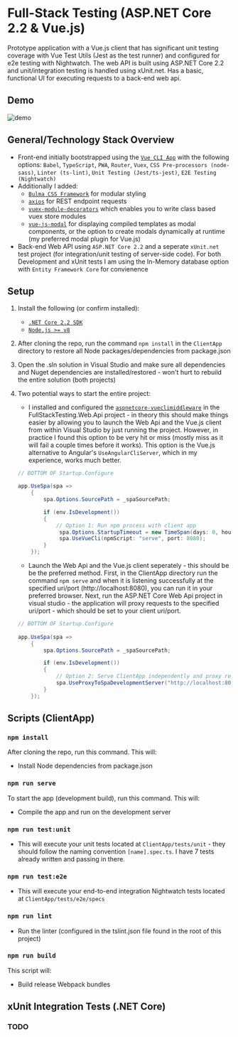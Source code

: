 # Full-Stack Testing (ASP.NET Core 2.2 & Vue.js)
Prototype application with a Vue.js client that has significant unit testing coverage with Vue Test Utils (Jest as the test runner) and configured for e2e testing with Nightwatch. The web API is built using ASP.NET Core 2.2 and unit/integration testing is handled using xUnit.net. Has a basic, functional UI for executing requests to a back-end web api.

## Demo

![demo](https://j.gifs.com/vllpXr.gif)

## General/Technology Stack Overview

- Front-end initially bootstrapped using the [`Vue CLI App`](https://cli.vuejs.org) with the following options: ```Babel```, ```TypeScript```, ```PWA```, ```Router```, ```Vuex```, ```CSS Pre-processors (node-sass)```, ```Linter (ts-lint)```, ```Unit Testing (Jest/ts-jest)```, ```E2E Testing (Nightwatch)```
- Additionally I added: 
	- [`Bulma CSS Framework`](https://bulma.io/) for modular styling 
	- [`axios`](https://github.com/axios/axios) for REST endpoint requests
	- [`vuex-module-decorators`](https://github.com/championswimmer/vuex-module-decorators) which enables you to write class based vuex store modules
	- [`vue-js-modal`](https://github.com/euvl/vue-js-modal) for displaying compiled templates as modal components, or the option to create modals dynamically at runtime (my preferred modal plugin for Vue.js)
- Back-end Web API using ```ASP.NET Core 2.2``` and a seperate ```xUnit.net``` test project (for integration/unit testing of server-side code). For both Development and xUnit tests I am using the In-Memory database option with ```Entity Framework Core``` for convienence

## Setup
1. Install the following (or confirm installed):
   - [`.NET Core 2.2 SDK`](https://dotnet.microsoft.com/download/dotnet-core/2.2)
   - [`Node.js >= v8`](https://nodejs.org/en/download/)
2. After cloning the repo, run the command ```npm install``` in the ```ClientApp``` directory to restore all Node packages/dependencies from package.json
3. Open the .sln solution in Visual Studio and make sure all dependencies and Nuget dependencies are installed/restored - won't hurt to rebuild the entire solution (both projects)
4. Two potential ways to start the entire project:
	- I installed and configured the [`aspnetcore-vueclimiddleware`](https://github.com/EEParker/aspnetcore-vueclimiddleware) in the FullStackTesting.Web.Api project - in theory this should make things easier by allowing you to launch the Web Api and the Vue.js client from within Visual Studio by just running the project. However, in practice I found this option to be very hit or miss (mostly miss as it will fail a couple times before it works). This option is the Vue.js alternative to Angular's ```UseAngularCliServer```, which in my experience, works much better.
	
	```csharp
	// BOTTOM OF Startup.Configure
	
	app.UseSpa(spa =>
        {
            spa.Options.SourcePath = _spaSourcePath;

            if (env.IsDevelopment())
            {
                // Option 1: Run npm process with client app
                 spa.Options.StartupTimeout = new TimeSpan(days: 0, hours: 0, minutes: 1, seconds: 30);
                 spa.UseVueCli(npmScript: "serve", port: 8080);
            }
        });
	```
	
	- Launch the Web Api and the Vue.js client seperately - this should be be the preferred method. First, in the ClientApp directory run the command ```npm serve``` and when it is listening successfully at the specified uri/port (http://localhost:8080), you can run it in your preferred browser. Next, run the ASP.NET Core Web Api project in visual studio - the application will proxy requests to the specified uri/port - which should be set to your client uri/port.
	
	```csharp
	// BOTTOM OF Startup.Configure
		
	app.UseSpa(spa =>
        {
            spa.Options.SourcePath = _spaSourcePath;

            if (env.IsDevelopment())
            {
                // Option 2: Serve ClientApp independently and proxy requests from ClientApp to api:
                spa.UseProxyToSpaDevelopmentServer("http://localhost:8080");
            }
        });
	```

## Scripts (ClientApp)

### `npm install`

After cloning the repo, run this command.  This will:

- Install Node dependencies from package.json

### `npm run serve`

To start the app (development build), run this command.  This will:

- Compile the app and run on the development server

### `npm run test:unit`

- This will execute your unit tests located at ```ClientApp/tests/unit``` - they should follow the naming convention ```[name].spec.ts```. I have 7 tests already written and passing in there.

### `npm run test:e2e`

- This will execute your end-to-end integration Nightwatch tests located at ```ClientApp/tests/e2e/specs```

### `npm run lint`

- Run the linter (configured in the tslint.json file found in the root of this project)

### `npm run build`

This script will:
 - Build release Webpack bundles
 
 ## xUnit Integration Tests (.NET Core)

### TODO


